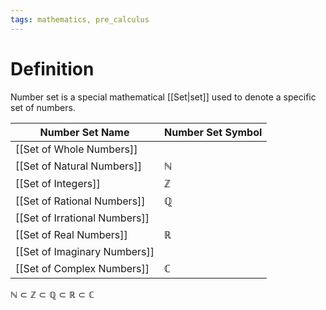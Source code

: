 ```yaml
---
tags: mathematics, pre_calculus
---
```


# Definition

Number set is a special mathematical [[Set|set]] used to denote a specific set of numbers.

| Number Set Name | Number Set Symbol |
| -- | -- |
| [[Set of Whole Numbers]] |  |
| [[Set of Natural Numbers]] | $\mathbb{N}$ |
| [[Set of Integers]] | $\mathbb{Z}$ |
| [[Set of Rational Numbers]] | $\mathbb{Q}$ |
| [[Set of Irrational Numbers]] |  |
| [[Set of Real Numbers]] | $\mathbb{R}$ |
| [[Set of Imaginary Numbers]] |  |
| [[Set of Complex Numbers]] | $\mathbb{C}$ |

$\mathbb{N} \subset \mathbb{Z} \subset \mathbb{Q} \subset \mathbb{R} \subset \mathbb{C}$